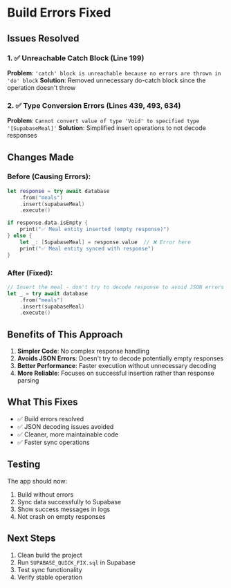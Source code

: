 # Build Errors Fixed

## Issues Resolved

### 1. ✅ Unreachable Catch Block (Line 199)
**Problem**: `'catch' block is unreachable because no errors are thrown in 'do' block`
**Solution**: Removed unnecessary do-catch block since the operation doesn't throw

### 2. ✅ Type Conversion Errors (Lines 439, 493, 634)
**Problem**: `Cannot convert value of type 'Void' to specified type '[SupabaseMeal]'`
**Solution**: Simplified insert operations to not decode responses

## Changes Made

### Before (Causing Errors):
```swift
let response = try await database
    .from("meals")
    .insert(supabaseMeal)
    .execute()

if response.data.isEmpty {
    print("✅ Meal entity inserted (empty response)")
} else {
    let _: [SupabaseMeal] = response.value  // ❌ Error here
    print("✅ Meal entity synced with response")
}
```

### After (Fixed):
```swift
// Insert the meal - don't try to decode response to avoid JSON errors
let _ = try await database
    .from("meals")
    .insert(supabaseMeal)
    .execute()
```

## Benefits of This Approach

1. **Simpler Code**: No complex response handling
2. **Avoids JSON Errors**: Doesn't try to decode potentially empty responses
3. **Better Performance**: Faster execution without unnecessary decoding
4. **More Reliable**: Focuses on successful insertion rather than response parsing

## What This Fixes

- ✅ Build errors resolved
- ✅ JSON decoding issues avoided
- ✅ Cleaner, more maintainable code
- ✅ Faster sync operations

## Testing

The app should now:
1. Build without errors
2. Sync data successfully to Supabase
3. Show success messages in logs
4. Not crash on empty responses

## Next Steps

1. Clean build the project
2. Run `SUPABASE_QUICK_FIX.sql` in Supabase
3. Test sync functionality
4. Verify stable operation